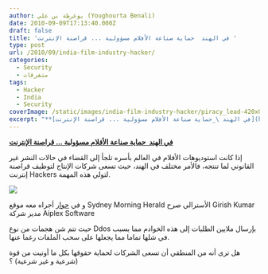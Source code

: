 ```yaml
---
author: يوغرطة بن علي (Youghourta Benali)
date: 2010-09-09T17:13:40.000Z
draft: false
title: 'في الهند  حماية صناعة الأفلام مسؤولية ... قراصنة الإنترنت '
type: post
url: /2010/09/india-film-industry-hacker/
categories:
  - Security
  - متفرقات
tags:
  - Hacker
  - India
  - Security
coverImage: /static/images/india-film-industry-hacker/piracy_lead-420x0.jpg
excerpt: "**[في الهند \_حماية صناعة الأفلام مسؤولية ... قراصنة الإنترنت](https://www.it-scoop.com/2010/09/india-film-industry-hacker)**\n\nإذا كانت استوديوهات الأفلام في العالم بأسره تلجأ إلى القضاء في حالات النشر غير القانوني لما تنتجه، فالأمر مختلف في الهند، حيث تسعى شركات الإنتاج لتوظيف قراصنة إنترنت Hackers لتولي هذه المهمة.\n\n\n\nو"
---
```

**[في الهند  حماية صناعة الأفلام مسؤولية ... قراصنة الإنترنت](https://www.it-scoop.com/2010/09/india-film-industry-hacker)**

إذا كانت استوديوهات الأفلام في العالم بأسره تلجأ إلى القضاء في حالات النشر غير القانوني لما تنتجه، فالأمر مختلف في الهند، حيث تسعى شركات الإنتاج لتوظيف قراصنة إنترنت Hackers لتولي هذه المهمة.

![](/static/images/india-film-industry-hacker/piracy_lead-420x0.jpg)

و في [حوار](http://www.smh.com.au/technology/technology-news/film-industry-hires-cyber-hitmen-to-take-down-internet-pirates-20100907-14ypv.html) أجراه معه موقع Sydney Morning Herald الأسترالي صرح Girish Kumar مدير شركة Aiplex Software

حيث تتم شن هجمات من نوع Ddos بإرسال ملايين الطلبات إلى هذه الخوادم مما يسبب في شلها تماما مما يجعلها على سحب الملفات رغما عنها.

هل ترى أنه من المنطقي أن تسعى الشركات لحماية حقوقها بكل ما أوتيت من قوة (شرعية و غير شرعية) ؟
